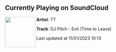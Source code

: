 ## Currently Playing on SoundCloud

[<img align="left" width="100" src="https://i1.sndcdn.com/artworks-Tu0AMDL8tyP8Ytn8-1kiAWg-t500x500.jpg">](https://soundcloud.com/tobago-tracks/dj-pitch-exit-time-to-leave?in=madjestickasual/sets/ldn-nov-11-the-glove-that-fits)

**Artist**: TT 

**Track**: DJ Pitch - Exit (Time to Leave)

Last updated at 11/01/2023 10:13

